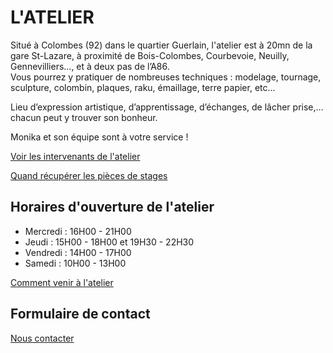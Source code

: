<!--reste à rajouter des photos-->

# L'ATELIER  
Situé à Colombes (92) dans le quartier Guerlain, l'atelier est à 20mn de la gare St-Lazare, à proximité de Bois-Colombes, Courbevoie, Neuilly, Gennevilliers..., et à deux pas de l’A86.  
Vous pourrez y pratiquer de nombreuses techniques : modelage, tournage, sculpture, colombin, plaques, raku, émaillage, terre papier, etc...  

Lieu d’expression artistique, d’apprentissage, d’échanges, de lâcher prise,… chacun peut y trouver son bonheur.  

Monika et son équipe sont à votre service !   



[Voir les intervenants de l'atelier](intervenants.md)  

[Quand récupérer les pièces de stages](Récup_pièces.md) 


## Horaires d'ouverture de l'atelier  
- Mercredi : 16H00 - 21H00  
- Jeudi    : 15H00 - 18H00 et 19H30 - 22H30  
- Vendredi : 14H00 - 17H00  
- Samedi   : 10H00 - 13H00 

[Comment venir à l'atelier](contact.md)  

## Formulaire de contact
[Nous contacter](https://docs.google.com/forms/d/e/1FAIpQLScDnAGxa7UlusJ0sVcahW_FnYDXCc4BQsAE5W8vGXzb9_z4pg/viewform?entry.1318731939&entry.625861564&entry.1682638982&entry.1661862399&entry.635975601)
